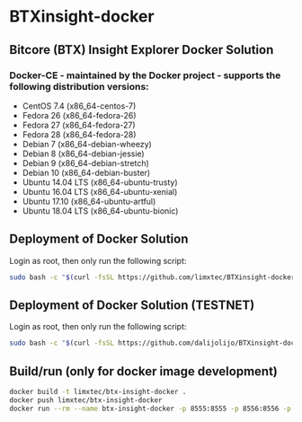 # BTXinsight-docker
## Bitcore (BTX) Insight Explorer Docker Solution

### Docker-CE - maintained by the Docker project - supports the following distribution versions:
* CentOS 7.4 (x86_64-centos-7)
* Fedora 26 (x86_64-fedora-26)
* Fedora 27 (x86_64-fedora-27)
* Fedora 28 (x86_64-fedora-28)
* Debian 7 (x86_64-debian-wheezy)
* Debian 8 (x86_64-debian-jessie)
* Debian 9 (x86_64-debian-stretch)
* Debian 10 (x86_64-debian-buster)
* Ubuntu 14.04 LTS (x86_64-ubuntu-trusty)
* Ubuntu 16.04 LTS (x86_64-ubuntu-xenial)
* Ubuntu 17.10 (x86_64-ubuntu-artful)
* Ubuntu 18.04 LTS (x86_64-ubuntu-bionic)

## Deployment of Docker Solution
Login as root, then only run the following script:
```sh
sudo bash -c "$(curl -fsSL https://github.com/limxtec/BTXinsight-docker/raw/master/btx-insight-docker.sh)"
```

## Deployment of Docker Solution (TESTNET)
Login as root, then only run the following script:
```sh
sudo bash -c "$(curl -fsSL https://github.com/dalijolijo/BTXinsight-docker/raw/master/testnet/btx-insight_testnet-docker.sh)"
```

## Build/run (only for docker image development)
```sh
docker build -t limxtec/btx-insight-docker .
docker push limxtec/btx-insight-docker
docker run --rm --name btx-insight-docker -p 8555:8555 -p 8556:8556 -p 9051:9051 -p 28332:28332 limxtec/btx-insight-docker
```
